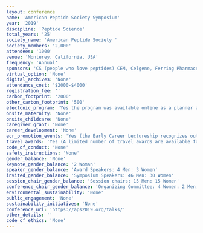 ```yaml
---
layout: conference 
name: 'American Peptide Society Symposium'
year: '2019'
discipline: 'Peptide Science'
total_years: '25'
society_name: 'American Peptide Society '
society_members: '2,000'
attendees: '1000'
venue: 'Monterey, California, USA'
frequency: 'Annual'
sponsors: 'CS (people who love peptides) CEM, Celgene, Ferring Pharmaceuticals, BACHEM (pioneering partner for peptides), CYROS Protein Technologies, Lilly, MERCK, PolyPeptide Group, AappTec, Novo Nordisk, Biotage, Peptides International, The ESCOM Science Foundation, Ra Pharma, interchim, SANOFI, AMGEN, CPC Scientific, ZEALAND Pharma, Bristol-Meter Squibb, Bio-Organic Chemistry, Intarcia Therapeutics, Inc, CBL peptide Innovators, Janssen (Johnson & Johnson), Pfizer, ACS Division of Biological Chemistry, Biochemistry, Organic & Biomolecular Chemistry, Peptide Science (journal), personal sponsors: Ved Srivistava, Wendy Hartsock'
virtual_option: 'None'
digital_archives: 'None'
attendance_cost: '$2000-$4000'
registration_fee: ''
carbon_footprint: '2000'
other_carbon_footprint: '500'
electonic_program: 'Yes the program was available online as a planner and a .pdf file.'
onsite_maternity: 'None'
onsite_childcare: 'None'
caregiver_grant: 'None'
career_development: 'None'
ecr_promotion_events: 'Yes (the Early Career Lectureship recognizes outstanding early career investigators who have demonstrated innovative research in peptide science. Two recipients will be chosen biennially and each will deliver a talk at the Symposium in a session appropriate to their work. The APS will support the registration, lodging at the conference hotel and up to $1000 in travel expenses of the awardees.)'
travel_awards: 'Yes (A limited number of travel awards are available for attendance at the 26th American Peptide Symposium. The Travel Award Committee’s mission is to administer financial support to offset a portion of registration fees, travel and/or housing expenses in order to provide a broad opportunity for young investigators to participate in a major scientific event, meet leaders and colleagues in the field, and present their research projects to the scientific community.)'
code_of_conduct: 'None'
safety_instructions: 'None'
gender_balance: 'None'
keynote_gender_balance: '2 Woman'
speaker_gender_balance: 'Award Speakers: 4 Men: 3 Women'
invited_gender_balance: 'Symposium Speakers: 46 Men: 30 Women'
session_chair_gender_balance: 'Session chairs: 15 Men: 15 Women'
conference_chair_gender_balance: 'Organizing Committee: 4 Women: 2 Men, Conference co-chairs: 1 Man: 1 Woman'
environmental_sustainability: 'None'
public_engagement: 'None'
sustainability_initiatives: 'None'
conference_url: 'https://aps2019.org/talks/'
other_details: ''
code_of_ethics: 'None'
---
```


